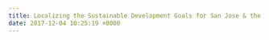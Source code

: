 ```yaml
---
title: Localizing the Sustainable Development Goals for San Jose & the Bay Area
date: 2017-12-04 10:25:19 +0000
---
```

